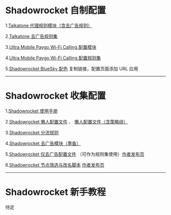 # Shadowrocket 自制配置

1.[Talkatone 代理规则模块（含去广告规则）](https://raw.githubusercontent.com/LOWERTOP/Shadowrocket-First/refs/heads/main/Talkatone.sgmodule) 

2.[Talkatone 去广告规则集](https://raw.githubusercontent.com/LOWERTOP/Shadowrocket-First/refs/heads/main/TalkatoneAntiAds.txt)

3.[Ultra Mobile Paygo Wi-Fi Calling 配置模块](https://raw.githubusercontent.com/LOWERTOP/Shadowrocket-First/refs/heads/main/UltraMobileWiFiCalling.sgmodule)

4.[Ultra Mobile Paygo Wi-Fi Calling 配置规则集](https://raw.githubusercontent.com/LOWERTOP/Shadowrocket-First/refs/heads/main/UltraMobileWiFiCalling.list)

5.[Shadowrocket BlueSky 配色](shadowrocket://color?NavigationBarColor=%23161F28&NavigationBar2Color=%23161F28&NavigationBarTextColor=%23ADBBC8&NavigationBar2TextColor=%232473BD&TabBarColor=%23161F28&TabBarBorderColor=%2300000000&TabBarSelectedColor=%232473BD&TabBarUnselectedColor=%23ADBBC8&TableBackgroundColor=%23161F28&TableCellBackgroundColor=%231D2935&TableCellSelectedBackgroundColor=%23ADBBC8&TableSeparatorColor=%23161F28&TextFieldTextColor=%23ADBBC8&PlaceholderColor=%23607A95&TextLabelTextColor=%23ADBBC8&DetailLabelTextColor=%23607A95&TextLabelDeleteColor=%232473BD&HeaderFooterTextColor=%23607A95&SearchFieldBackgroundColor=%231D2935&IndicatorColor=%23ADBBC8&ButtonIconColor=%232473BD&ButtonNormalColor=%23ADBBC8&ButtonNormal2Color=%23ADBBC8&ButtonNormal3Color=%23ADBBC8&ButtonHighlightedColor=%23ADBBC8&ButtonHighlighted2Color=%23ADBBC8&ButtonHighlighted3Color=%231D2935&ButtonDisabledColor=%23ADBBC8&ButtonDisabled2Color=%23ADBBC8&PingSuccessTextColor=%232473BD&PingTimeoutTextColor=%23ADBBC8&DefaultDotColor=%23FF9400&HUDBackgroundColor=%231D2935&v=1.0) 复制链接，配置页面添加 URL 应用

-----------------------------------------------------

# Shadowrocket 收集配置

1.[Shadowrocket 使用手册](https://github.com/wlxuf/Shadowrocket)

2.[Shadowrocket 懒人配置文件](https://raw.githubusercontent.com/wlxuf/Shadowrocket/main/lazy.conf) 、 [懒人配置文件（含策略组）](https://raw.githubusercontent.com/wlxuf/Shadowrocket/main/lazy_group.conf)

3.[Shadowrocket 分流规则](https://github.com/blackmatrix7/ios_rule_script/tree/master/rule/Shadowrocket)

4.[Shadowrocket 去广告模块（墨鱼）](https://raw.githubusercontent.com/ddgksf2013/Modules/main/Adblock.sgmodule)

5.[Shadowrocket 仅去广告配置文件](https://johnshall.github.io/Shadowrocket-ADBlock-Rules-Forever/sr_ad_only.conf) （可作为规则集使用）[作者发布页](https://github.com/Johnshall/Shadowrocket-ADBlock-Rules-Forever)

6.[Shadowrocket 节点筛选与改名脚本](https://raw.githubusercontent.com/kiwi707/Shadow-Rocket/refs/heads/main/FilterScript) [作者发布页](https://github.com/kiwi707/Shadow-Rocket)

-----------------------------------------------------

# Shadowrocket 新手教程

待定
